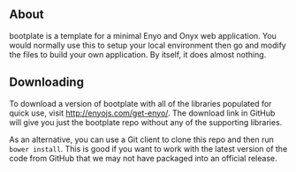 ## About

bootplate is a template for a minimal Enyo and Onyx web application.
You would normally use this to setup your local environment then go and modify the
files to build your own application.  By itself, it does almost nothing.

## Downloading

To download a version of bootplate with all of the libraries populated
for quick use, visit http://enyojs.com/get-enyo/.  The download link in GitHub will
give you just the bootplate repo without any of the supporting libraries.

As an alternative, you can use a Git client to clone this repo and then run `bower install`.
This is good if you want to work with the latest version of the code from
GitHub that we may not have packaged into an official release.
